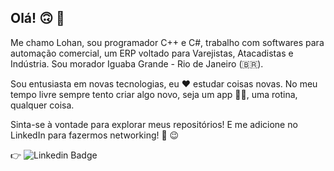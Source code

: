 ## Olá! 🙃️ 👋

Me chamo Lohan, sou programador C++ e C#, trabalho com softwares para automação comercial, um ERP voltado para Varejistas, Atacadistas e Indústria. Sou morador Iguaba Grande - Rio de Janeiro (🇧🇷️).

Sou entusiasta em novas tecnologias, eu ❤️ estudar coisas novas. No meu tempo livre sempre tento criar algo novo, seja um app 👨‍💻️, uma rotina, qualquer coisa. 

Sinta-se à vontade para explorar meus repositórios! E me adicione no LinkedIn para fazermos networking! 🤗 ️😉️

👉 ️![Linkedin Badge](https://img.shields.io/badge/-LinkedIn-blue?style=flat-square&logo=Linkedin&logoColor=white&link=https://www.linkedin.com/in/pereira-lohan-dev/)


<!--
**pereira-lohan/pereira-lohan** is a ✨ _special_ ✨ repository because its `README.md` (this file) appears on your GitHub profile.

Here are some ideas to get you started:

- 🔭 I’m currently working on ...
- 🌱 I’m currently learning ...
- 👯 I’m looking to collaborate on ...
- 🤔 I’m looking for help with ...
- 💬 Ask me about ...
- 📫 How to reach me: ...
- 😄 Pronouns: ...
- ⚡ Fun fact: ...
-->
